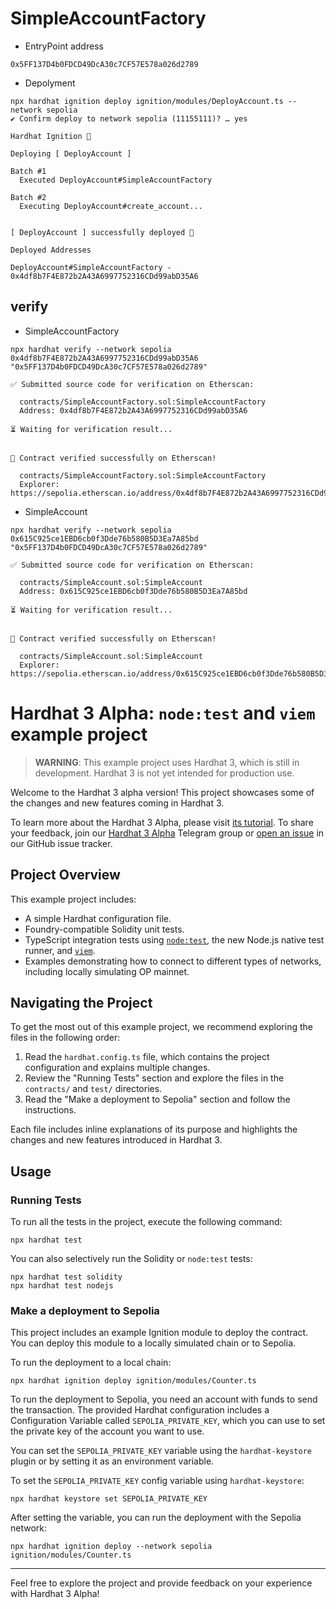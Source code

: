 # SimpleAccountFactory

* EntryPoint address

```
0x5FF137D4b0FDCD49DcA30c7CF57E578a026d2789
```

* Depolyment

```
npx hardhat ignition deploy ignition/modules/DeployAccount.ts --network sepolia
✔ Confirm deploy to network sepolia (11155111)? … yes

Hardhat Ignition 🚀

Deploying [ DeployAccount ]

Batch #1
  Executed DeployAccount#SimpleAccountFactory

Batch #2
  Executing DeployAccount#create_account...


[ DeployAccount ] successfully deployed 🚀

Deployed Addresses

DeployAccount#SimpleAccountFactory - 0x4df8b7F4E872b2A43A6997752316CDd99abD35A6
```

## verify

* SimpleAccountFactory

```
npx hardhat verify --network sepolia 0x4df8b7F4E872b2A43A6997752316CDd99abD35A6 "0x5FF137D4b0FDCD49DcA30c7CF57E578a026d2789"

✅ Submitted source code for verification on Etherscan:

  contracts/SimpleAccountFactory.sol:SimpleAccountFactory
  Address: 0x4df8b7F4E872b2A43A6997752316CDd99abD35A6

⏳ Waiting for verification result...


🎉 Contract verified successfully on Etherscan!

  contracts/SimpleAccountFactory.sol:SimpleAccountFactory
  Explorer: https://sepolia.etherscan.io/address/0x4df8b7F4E872b2A43A6997752316CDd99abD35A6#code

```

* SimpleAccount

```
npx hardhat verify --network sepolia 0x615C925ce1EBD6cb0f3Dde76b580B5D3Ea7A85bd  "0x5FF137D4b0FDCD49DcA30c7CF57E578a026d2789"

✅ Submitted source code for verification on Etherscan:

  contracts/SimpleAccount.sol:SimpleAccount
  Address: 0x615C925ce1EBD6cb0f3Dde76b580B5D3Ea7A85bd

⏳ Waiting for verification result...


🎉 Contract verified successfully on Etherscan!

  contracts/SimpleAccount.sol:SimpleAccount
  Explorer: https://sepolia.etherscan.io/address/0x615C925ce1EBD6cb0f3Dde76b580B5D3Ea7A85bd#code

```


# Hardhat 3 Alpha: `node:test` and `viem` example project

> **WARNING**: This example project uses Hardhat 3, which is still in development. Hardhat 3 is not yet intended for production use.

Welcome to the Hardhat 3 alpha version! This project showcases some of the changes and new features coming in Hardhat 3.

To learn more about the Hardhat 3 Alpha, please visit [its tutorial](https://hardhat.org/hardhat3-alpha). To share your feedback, join our [Hardhat 3 Alpha](https://hardhat.org/hardhat3-alpha-telegram-group) Telegram group or [open an issue](https://github.com/NomicFoundation/hardhat/issues/new?template=hardhat-3-alpha.yml) in our GitHub issue tracker.

## Project Overview

This example project includes:

- A simple Hardhat configuration file.
- Foundry-compatible Solidity unit tests.
- TypeScript integration tests using [`node:test`](nodejs.org/api/test.html), the new Node.js native test runner, and [`viem`](https://viem.sh/).
- Examples demonstrating how to connect to different types of networks, including locally simulating OP mainnet.

## Navigating the Project

To get the most out of this example project, we recommend exploring the files in the following order:

1. Read the `hardhat.config.ts` file, which contains the project configuration and explains multiple changes.
2. Review the "Running Tests" section and explore the files in the `contracts/` and `test/` directories.
3. Read the "Make a deployment to Sepolia" section and follow the instructions.

Each file includes inline explanations of its purpose and highlights the changes and new features introduced in Hardhat 3.

## Usage

### Running Tests

To run all the tests in the project, execute the following command:

```shell
npx hardhat test
```

You can also selectively run the Solidity or `node:test` tests:

```shell
npx hardhat test solidity
npx hardhat test nodejs
```

### Make a deployment to Sepolia

This project includes an example Ignition module to deploy the contract. You can deploy this module to a locally simulated chain or to Sepolia.

To run the deployment to a local chain:

```shell
npx hardhat ignition deploy ignition/modules/Counter.ts
```

To run the deployment to Sepolia, you need an account with funds to send the transaction. The provided Hardhat configuration includes a Configuration Variable called `SEPOLIA_PRIVATE_KEY`, which you can use to set the private key of the account you want to use.

You can set the `SEPOLIA_PRIVATE_KEY` variable using the `hardhat-keystore` plugin or by setting it as an environment variable.

To set the `SEPOLIA_PRIVATE_KEY` config variable using `hardhat-keystore`:

```shell
npx hardhat keystore set SEPOLIA_PRIVATE_KEY
```

After setting the variable, you can run the deployment with the Sepolia network:

```shell
npx hardhat ignition deploy --network sepolia ignition/modules/Counter.ts
```

---

Feel free to explore the project and provide feedback on your experience with Hardhat 3 Alpha!
